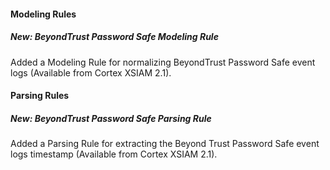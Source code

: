 
#### Modeling Rules

##### New: BeyondTrust Password Safe Modeling Rule

Added a Modeling Rule for normalizing BeyondTrust Password Safe event logs (Available from Cortex XSIAM 2.1).

#### Parsing Rules

##### New: BeyondTrust Password Safe Parsing Rule

Added a Parsing Rule for extracting the Beyond Trust Password Safe event logs timestamp (Available from Cortex XSIAM 2.1).
